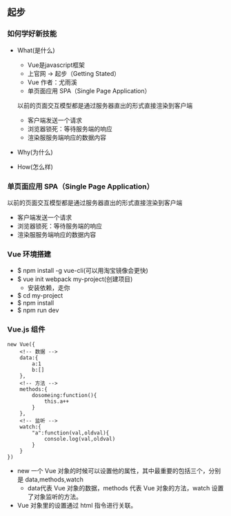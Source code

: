 ## 起步

### 如何学好新技能

- What(是什么)

    + Vue是javascript框架
    + 上官网 -> 起步（Getting Stated）
    + Vue 作者：尤雨溪
    + 单页面应用 SPA（Single Page Application）
    
    以前的页面交互模型都是通过服务器直出的形式直接渲染到客户端

    - 客户端发送一个请求
    - 浏览器锁死：等待服务端的响应
    - 渲染服服务端响应的数据内容
- Why(为什么)
- How(怎么样)

### 单页面应用 SPA（Single Page Application）

以前的页面交互模型都是通过服务器直出的形式直接渲染到客户端

- 客户端发送一个请求
- 浏览器锁死：等待服务端的响应
- 渲染服服务端响应的数据内容

### Vue 环境搭建

+ $ npm install -g vue-cli(可以用淘宝镜像会更快)
+ $ vue init webpack my-project(创建项目)
    - 安装依赖，走你
+ $ cd my-project
+ $ npm install
+ $ npm run dev

### Vue.js 组件

    new Vue({
        <!-- 数据 -->
        data:{
            a:1
            b:[]
        },
        <!-- 方法 -->
        methods:{
            dosomeing:function(){
                this.a++
            }
        },
        <!-- 监听 -->
        watch:{
            "a":function(val,oldval){
                console.log(val,oldval)
            }
        }
    })

+ new 一个 Vue 对象的时候可以设置他的属性，其中最重要的包括三个，分别是 data,methods,watch
    - data代表 Vue 对象的数据，methods 代表 Vue 对象的方法，watch 设置了对象监听的方法。
+ Vue 对象里的设置通过 html 指令进行关联。